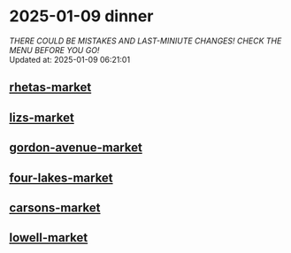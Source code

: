 # 2025-01-09 dinner  
*THERE COULD BE MISTAKES AND LAST-MINIUTE CHANGES! CHECK THE MENU BEFORE YOU GO!*  
Updated at: 2025-01-09 06:21:01  
## [rhetas-market](https://wisc-housingdining.nutrislice.com/menu/rhetas-market/dinner/2025-01-09)  
## [lizs-market](https://wisc-housingdining.nutrislice.com/menu/lizs-market/dinner/2025-01-09)  
## [gordon-avenue-market](https://wisc-housingdining.nutrislice.com/menu/gordon-avenue-market/dinner/2025-01-09)  
## [four-lakes-market](https://wisc-housingdining.nutrislice.com/menu/four-lakes-market/dinner/2025-01-09)  
## [carsons-market](https://wisc-housingdining.nutrislice.com/menu/carsons-market/dinner/2025-01-09)  
## [lowell-market](https://wisc-housingdining.nutrislice.com/menu/lowell-market/dinner/2025-01-09)  
  
